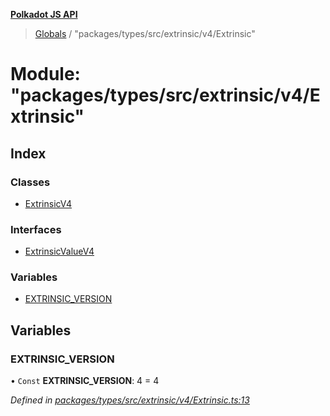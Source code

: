 **[Polkadot JS API](../README.md)**

> [Globals](../globals.md) / "packages/types/src/extrinsic/v4/Extrinsic"

# Module: "packages/types/src/extrinsic/v4/Extrinsic"

## Index

### Classes

* [ExtrinsicV4](../classes/_packages_types_src_extrinsic_v4_extrinsic_.extrinsicv4.md)

### Interfaces

* [ExtrinsicValueV4](../interfaces/_packages_types_src_extrinsic_v4_extrinsic_.extrinsicvaluev4.md)

### Variables

* [EXTRINSIC\_VERSION](_packages_types_src_extrinsic_v4_extrinsic_.md#extrinsic_version)

## Variables

### EXTRINSIC\_VERSION

• `Const` **EXTRINSIC\_VERSION**: 4 = 4

*Defined in [packages/types/src/extrinsic/v4/Extrinsic.ts:13](https://github.com/polkadot-js/api/blob/95c4f03bc/packages/types/src/extrinsic/v4/Extrinsic.ts#L13)*
